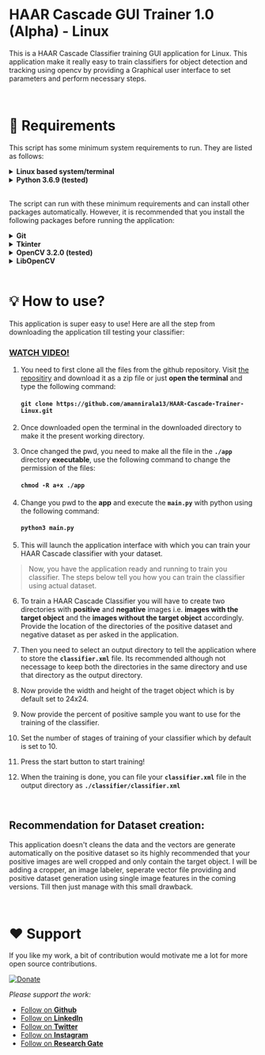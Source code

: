 # HAAR Cascade GUI Trainer 1.0 (Alpha) - Linux
This is a HAAR Cascade Classifier training GUI application for Linux. This application make it really easy to train classifiers for object detection and tracking using opencv by providing a Graphical user interface to set parameters and perform necessary steps.

<br>

# 🦺 Requirements
This script has some minimum system requirements to run. They are listed as follows:
<details>
<summary><b>Linux based system/terminal</b></summary>

This application runs shell scripts with Linux specific commands. So, you would need a linux based system to perform tasks with the application.<br><br>
</details>

<details>
<summary><b>Python 3.6.9 (tested)</b></summary>

Python should come pre-installed on your linux system. You can still check for the version of it with the command:

#### ` python3 --version`
If for any reason python is missing or is of oler version, use the following command to install python3 on your system.
#### ` sudo apt-get install python3 `
</details>

<br>

The script can run with these minimum requirements and can install other packages automatically. However, it is recommended that you install the following packages before running the application:
<details>
<summary><b>Git</b></summary>

Git should be pre-installed on your linux system but for any reason if it's not, you can run the following command to install it:
#### `sudo apt-get install git `
</details>

<details>
<summary><b>Tkinter</b></summary>

This library is present by default in python3. But if still missing you can install it by using the following command provided:
#### `sudo apt-get install python3-tk`
</details>

<details>
<summary><b>OpenCV 3.2.0 (tested)</b></summary>

This library would not be install by default, you can install openCV with the following command:
#### `sudo apt-get install python3-opencv`
</details>

<details>
<summary><b>LibOpenCV</b></summary>

This library would not be install by default, you can install openCV with the following commands:
#### `sudo apt-get install -y build-essential`
#### `sudo apt-get install -y cmake git libgtk2.0-dev pkg-config libavcodec-dev libavformat-dev libswscale-dev`
#### `sudo apt-get install -y libopencv-dev`
</details>

<br>

# 💡 How to use?
This application is super easy to use! Here are all the step from downloading the application till testing your classifier:

### [WATCH VIDEO!](https://www.amannirala.com)

1. You need to first clone all the files from the github repository. Visit [the repositiry](https://github.com/amannirala13/HAAR-Cascade-Trainer-Linux.git) and download it as a zip file or just **open the terminal** and type the following command:
   #### `git clone https://github.com/amannirala13/HAAR-Cascade-Trainer-Linux.git`

2. Once downloaded open the terminal in the downloaded directory to make it the present working directory.

3. Once changed the pwd, you need to make all the file in the **`./app`** directory **executable**, use the following command to change the permission of the files:
   #### `chmod -R a+x ./app`

4. Change you pwd to the **app** and execute the **`main.py`** with python using the following command:
   #### `python3 main.py`

5. This will launch the application interface with which you can train your HAAR Cascade classifier with your dataset.

> Now, you have the application ready and running to train you classifier. The steps below tell you how you can train the classifier using actual dataset.

6. To train a HAAR Cascade Classifier you will have to create two directories with **positive** and **negative** images i.e. **images with the target object** and the **images without the target object** accordingly. Provide the location of the directories of the positive dataset and negative dataset as per asked in the application.
   
7. Then you need to select an output directory to tell the application where to store the **`classifier.xml`** file. Its recommended although not necessage to keep both the directories in the same directory and use that directory as the output directory.

8. Now provide the width and height of the traget object which is by default set to 24x24.

9. Now provide the percent of positive sample you want to use for the training of the classifier.

10. Set the number of stages of training of your classifier which by default is set to 10.

11. Press the start button to start training!

12. When the training is done, you can file your **`classifier.xml`** file in the output directory as **`./classifier/classifier.xml`**

<br>

## Recommendation for Dataset creation:
This application doesn't cleans the data and the vectors are generate automatically on the positive dataset so its highly recommended that your positive images are well cropped and only contain the target object. I will be adding a cropper, an image labeler, seperate vector file providing and positive dataset generation using single image features in the coming versions. Till then just manage with this small drawback. 

<br>

# **❤ Support**
If you like my work, a bit of contribution would motivate me a lot for more open source contributions.

[![Donate](https://img.shields.io/badge/Donate-PayPal-green.svg)](https://www.paypal.me/amannirala13)

*Please support the work:*
 - [Follow on **Github**](https://github.com/amannirala13)
 - [Follow on **LinkedIn**](https://www.linkedin.com/in/amannirala13/)
 - [Follow on **Twitter**](https://twitter.com/AmanNirala13)
 - [Follow on **Instagram**](https://www.instagram.com/amannirala13/)
 - [Follow on **Research Gate**](https://www.researchgate.net/profile/Aman_Nirala)
